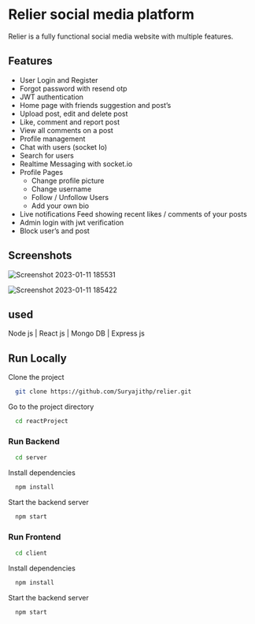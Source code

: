 # Relier social media platform

Relier is a fully functional social media website with multiple features.

## Features

- User Login and Register
- Forgot password with resend otp
- JWT authentication 
- Home page with friends suggestion and post’s
- Upload post, edit and delete post
- Like, comment and report post
- View all comments on a post
- Profile management
- Chat with users (socket Io)
- Search for users
- Realtime Messaging with socket.io
- Profile Pages
   - Change profile picture
   - Change username
   - Follow / Unfollow Users
   - Add your own bio
- Live notifications Feed showing recent likes / comments of your posts
- Admin login with jwt verification
- Block user’s and post


## Screenshots

![Screenshot 2023-01-11 185531](https://user-images.githubusercontent.com/105493863/211829368-e07de470-d58b-4713-9f1d-aab16e08aa04.jpg)



![Screenshot 2023-01-11 185422](https://user-images.githubusercontent.com/105493863/211828841-ae1ee111-f316-414d-a929-e85ade062bc7.jpg)



## used

Node js | React js | Mongo DB | Express js

## Run Locally

Clone the project

```bash
  git clone https://github.com/Suryajithp/relier.git
```

Go to the project directory

```bash
  cd reactProject
```
### Run Backend

```bash
  cd server
```

Install dependencies

```bash
  npm install
```

Start the backend server

```bash
  npm start
```

### Run Frontend

```bash
  cd client
```

Install dependencies

```bash
  npm install
```

Start the backend server

```bash
  npm start
```

